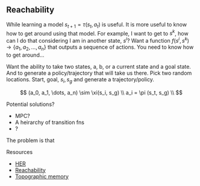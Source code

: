 ## Reachability

While learning a model $s_{t+1} = \tau(s_t, a_t)$ is useful. It is more useful to know how to get around using that model. For example, I want to get to $s^k$, how can I do that considering I am in another state, $s^i$? Want a function $f(s^i, s^k) \to \{a_1, a_2, \dots, a_n\}$ that outputs a sequence of actions. You need to know how to get around...

Want the ability to take two states, a, b, or a current state and a goal state. And to generate a policy/trajectory that will take us there.
Pick two random locations. Start, goal, $s_i, s_g$ and generate a trajectory/policy.

$$
(a_0, a_1, \dots, a_n) \sim \xi(s_i, s_g)  \\
a_i = \pi (s_t, s_g) \\
$$


Potential solutions?

- MPC?
- A heirarchy of transition fns
- ?

The problem is that

Resources

- [HER](https://arxiv.org/abs/1707.01495)
- [Reachability](https://arxiv.org/abs/1810.02274)
- [Topographic memory](https://arxiv.org/abs/1803.00653)
